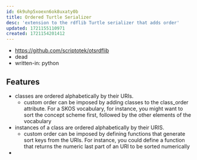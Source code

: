 ```yaml
---
id: 6k9uhp5xoexn6ok8uxaty0b
title: Ordered Turtle Serializer
desc: 'extension to the rdflib Turtle serializer that adds order'
updated: 1721155110971
created: 1721154201412
---
```


- https://github.com/scriptotek/otsrdflib
- dead
- written-in: python

## Features

- classes are ordered alphabetically by their URIs.
  - custom order can be imposed by adding classes to the class_order attribute. For a SKOS vocabulary, for instance, you might want to sort the concept scheme first, followed by the other elements of the vocabulary
- instances of a class are ordered alphabetically by their URIS.
  - custom order can be imposed by defining functions that generate sort keys from the URIs. For instance, you could define a function that returns the numeric last part of an URI to be sorted numerically
- 